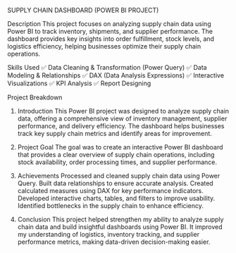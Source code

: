 SUPPLY CHAIN DASHBOARD (POWER BI PROJECT)


Description
This project focuses on analyzing supply chain data using Power BI to track inventory, shipments, and supplier performance. The dashboard provides key insights into order fulfillment, stock levels, and logistics efficiency, helping businesses optimize their supply chain operations.

Skills Used
✅ Data Cleaning & Transformation (Power Query)
✅ Data Modeling & Relationships
✅ DAX (Data Analysis Expressions)
✅ Interactive Visualizations
✅ KPI Analysis
✅ Report Designing

Project Breakdown
1. Introduction
This Power BI project was designed to analyze supply chain data, offering a comprehensive view of inventory management, supplier performance, and delivery efficiency. The dashboard helps businesses track key supply chain metrics and identify areas for improvement.

2. Project Goal
The goal was to create an interactive Power BI dashboard that provides a clear overview of supply chain operations, including stock availability, order processing times, and supplier performance.

3. Achievements
Processed and cleaned supply chain data using Power Query.
Built data relationships to ensure accurate analysis.
Created calculated measures using DAX for key performance indicators.
Developed interactive charts, tables, and filters to improve usability.
Identified bottlenecks in the supply chain to enhance efficiency.
4. Conclusion
This project helped strengthen my ability to analyze supply chain data and build insightful dashboards using Power BI. It improved my understanding of logistics, inventory tracking, and supplier performance metrics, making data-driven decision-making easier.
